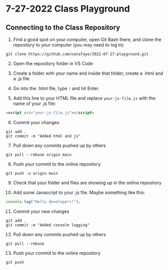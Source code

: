 # 7-27-2022 Class Playground

## Connecting to the Class Repository

1. Find a good spot on your computer, open Git Bash there, and clone the repository to your computer (you may need to log in)
```
git clone https://github.com/natafaye/2022-07-27-playground.git
```

2. Open the repository folder in VS Code

3. Create a folder with your name and inside that folder, create a .html and a .js file

4. Go into the .html file, type `!` and hit Enter.

5. Add this line to your HTML file and replace `your-js-file.js` with the name of your .js file:
```html
<script src="your-js-file.js"></script>
```

6. Commit your changes
```
git add .
git commit -m "Added html and js"
```

7. Pull down any commits pushed up by others
```
git pull --rebase origin main
```

8. Push your commit to the online repository
```
git push -u origin main
```

9. Check that your folder and files are showing up in the online repository

10. Add some Javascript to your .js file. Maybe something like this:
```javascript
console.log("Hello developers!");
```

11. Commit your new changes
```
git add .
git commit -m "Added console logging"
```

12. Pull down any commits pushed up by others
```
git pull --rebase
```

13. Push your commit to the online repository
```
git push
```